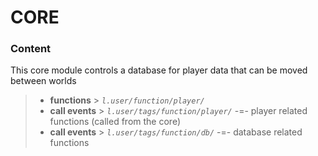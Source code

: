 # CORE

### Content

This core module controls a database for player data that can be moved between worlds
> - **functions**   > _`l.user/function/player/`_
> - **call events** > _`l.user/tags/function/player/`_ -=- player related functions (called from the core)
> - **call events** > _`l.user/tags/function/db/`_ -=- database related functions
